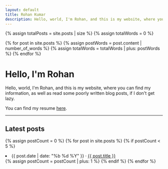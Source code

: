 ```yaml
---
layout: default
title: Rohan Kumar
description: Hello, world, I'm Rohan, and this is my website, where you can find my information, as well as read some poorly written blog posts, if I don't get lazy.
---
```


{% assign totalPosts = site.posts | size %}
{% assign totalWords = 0 %}

{% for post in site.posts %}
  {% assign postWords = post.content | number_of_words %}
  {% assign totalWords = totalWords | plus: postWords %}
{% endfor %}

<h1>Hello, I'm Rohan</h1>
Hello, world, I'm Rohan, and this is my website, where you can find my information, as well as read some poorly written blog posts, if I don't get lazy.

You can find my resume [here](resume.pdf).

---

<h2>Latest posts</h2>

{% assign postCount = 0 %}
{% for post in site.posts %}
{% if postCount < 5 %}
  <li>
    <span class="post-date">{{ post.date | date: "%b %d %Y" }}</span> · <a href="{{ post.url }}">{{ post.title }}</a>
  </li>
  {% assign postCount = postCount | plus: 1 %}
{% endif %}
{% endfor %}



